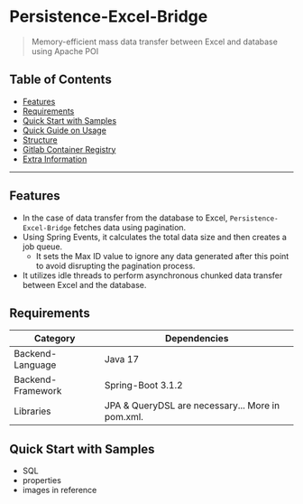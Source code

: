 # Persistence-Excel-Bridge

> Memory-efficient mass data transfer between Excel and database using Apache POI

## Table of Contents
- [Features](#Features)
- [Requirements](#Requirements)
- [Quick Start with Samples](#Quick-Start-with-Samples)
- [Quick Guide on Usage](#Quick-Guide-on-Usage)
- [Structure](#Structure)
- [Gitlab Container Registry](#Gitlab-Container-Registry)
- [Extra Information](#Extra-Information)
---

## Features

- In the case of data transfer from the database to Excel, ``Persistence-Excel-Bridge`` fetches data using pagination.
- Using Spring Events, it calculates the total data size and then creates a job queue.
  - It sets the Max ID value to ignore any data generated after this point to avoid disrupting the pagination process.
- It utilizes idle threads to perform asynchronous chunked data transfer between Excel and the database.

## Requirements

| Category          | Dependencies                                     |
|-------------------|--------------------------------------------------|
| Backend-Language  | Java 17                                          |
| Backend-Framework | Spring-Boot 3.1.2                                |
| Libraries         | JPA & QueryDSL are necessary... More in pom.xml. |

## Quick Start with Samples

- SQL
- properties
- images in reference